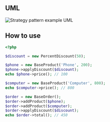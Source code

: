 ## UML

![Strategy pattern example UML](https://raw.githubusercontent.com/bilyiv/design-patterns-php-examples/master/StrategyPattern/DiscountExample/strategy-pattern-example-uml.png)

## How to use
```php
<?php

$discount = new PercentDiscount(50);

$phone = new BaseProduct('Phone', 200);
$phone->applyDiscount($discount);
echo $phone->price(); // 100

$computer = new BaseProduct('Computer', 800);
echo $computer->price(); // 800

$order = new BaseOrder();
$order->addProduct($phone);
$order->addProduct($computer);
$order->applyDiscount($discount);
echo $order->total(); // 450
```
